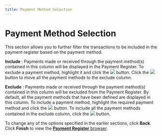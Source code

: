 ```yaml
---
title: Payment Method Selection
---
```


# Payment Method Selection


This section allows you to further filter the transactions to be included  in the payment register based on the payment method.


**Include**
: Payments made or received through the payment method(s)  contained in this column will be displayed in the Payment Register. To  exclude a payment method, highlight it and click the ![]({{site.acc_baseurl}}/img/act_exclude.gif) button.  Click the ![]({{site.acc_baseurl}}/img/act_exclude_all.gif) button to move all the payment methods to the  exclude column.


**Exclude**
: Payments made or received through the payment method(s)  contained in this column will be excluded from the Payment Register. By  default, all the payment methods that have been defined are displayed  in this column. To include a payment method, highlight the required payment  method and click the ![]({{site.acc_baseurl}}/img/act_include.gif) button. To include all the payment  methods contained in the exclude column, click the ![]({{site.acc_baseurl}}/img/act_include_all.gif) button.


To change any of the options specified in the earlier sections, click  **Back**. Click **Finish**  to view the [**Payment 
 Register** browser]({{site.acc_baseurl}}/payment-register/wizard/browser/payment_register_browser.html).
